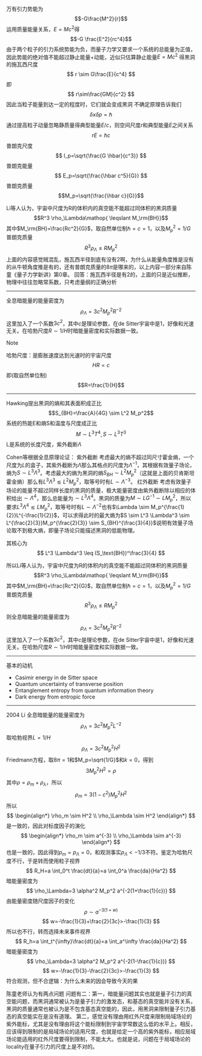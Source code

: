 万有引力势能为
$$-G\frac{M^2}{r}$$
运用质量能量关系，$E=Mc^2$得
$$-G \frac{E^2}{rc^4}$$
由于两个粒子的引力系统势能为负，而量子力学又要求一个系统的总能量为正值，因此势能的绝对值不能超过静止能量+动能，近似只估算静止能量$E=Mc^2$
得黑洞的施瓦西尺度
$$
r \sim G\frac{E}{c^4}
$$
即
$$
r\sim\frac{GM}{c^2}
$$
因此当粒子能量到达一定的程度时，它们就会变成黑洞
不确定原理告诉我们
$$
\delta x \delta p =\hbar
$$
通过提高粒子动量忽略静质量得典型能量$E/c$，则空间尺度$r$和典型能量$E$之间关系
$$
rE=\hbar c
$$
普朗克尺度
$$
l_p=\sqrt{\frac{G \hbar}{c^3}}
$$
普朗克能量
$$
E_p=\sqrt{\frac{\hbar c^5}{G}}
$$
普朗克质量
$$M_p=\sqrt{\frac{\hbar c}{G}}$$


Li等人认为，宇宙中尺度为R的体积内的真空能不能超过同体积的黑洞质量
$$R^3 \rho_\Lambda\mathop{ \leqslant M_\rm{BH}}$$
其中$M_\rm{BH}=\frac{Rc^2}{G}$，取自然单位制$\hbar=c=1$，以及$M_p^2=1/ G$普朗克质量
$$
R^3\rho_\Lambda \leqslant RM_p^2
$$
上面的内容感觉贼混乱，施瓦西半径到底有没有2啊，为什么从能量角度推是没有的从牛顿角度推是有的，还有普朗克质量的$8\pi$是哪来的，以上内容一部分来自陈童《量子力学新讲》第0章。
回答：施瓦西半径是有2的，上面的只是近似推断，物理中往往忽略常系数，只考虑量纲的正确分析

---

全息暗能量的能量密度为
$$
\rho_\Lambda=3c^2M_p^2 R^{-2}
$$
这里加入了一个系数$3c^2$，其中$c$是理论参数，在de Sitter宇宙中是1，好像和光速无关。在哈勃尺度$R \sim 1/H$时暗能量密度和实际数据一致。

> [!NOTE]
> 哈勃尺度：是膨胀速度达到光速时的宇宙尺度$$HR=c$$
> 即(取自然单位制)$$R=\frac{1}{H}$$
> 

---

Hawking提出黑洞的熵和其表面积成正比
$$S_{BH}=\frac{A}{4G} \sim L^2 M_p^2$$
系统的热能E和熵S和温度与尺度成正比
$$
M \sim L^3T^4, S \sim L^3T^3
$$
L是系统的长度尺度，紫外截断$\Lambda$

Cohen等根据全息原理论证：
紫外截断
考虑最大的熵不超过同尺寸霍金熵，一个尺度为$L$的盒子，其紫外截断为$\Lambda$那么其格点的尺度为$\Lambda^{-1}$，其根据有效量子场论，熵为$S \sim L^3 \Lambda^3$。考虑最大的熵为黑洞的熵$S_{BH} \sim L^2 M_p^2$（这就是上面的贝肯斯坦霍金熵）那么有$L^3 \Lambda^3 \lesssim L^2M_p^2$，取等号时有$L \sim \Lambda^{-3}$。
红外截断
考虑有效量子场论的能量不超过同样长度的黑洞的质量，极大能量密度由紫外截断除以相应的体积给出$\sim \Lambda^4$，那么总能量为$\sim L^3 \Lambda^4$。黑洞的质量为$M \sim LG^{-1} \sim L M_p^2$，所以要求$L^3 \Lambda^4 \lesssim LM_p^2$，取等号时有$L \sim \Lambda^{-2}$也有$\Lambda \sim M_p^{\frac{1}{2}}L^{-\frac{1}{2}}$，可以求得此时的最大熵为$S \sim L^3 \Lambda^3 \sim L^{\frac{2}{3}}M_p^{\frac{2}{3}} \sim S_{BH}^{\frac{3}{4}}$说明有效量子场论取不到极大熵，即量子场论只能描述黑洞的低能物理。

其核心为
$$
L^3 \Lambda^3 \leq (S_\text{BH})^\frac{3}{4}
$$

所以Li等人认为，宇宙中尺度为R的体积内的真空能不能超过同体积的黑洞质量
$$R^3 \rho_\Lambda\mathop{ \leqslant M_\rm{BH}}$$
其中$M_\rm{BH}=\frac{Rc^2}{G}$，取自然单位制$\hbar=c=1$，以及$M_p^2=1/ G$普朗克质量
$$
R^3\rho_\Lambda \leqslant RM_p^2
$$
则全息暗能量的能量密度为
$$
\rho_\Lambda=3c^2M_p^2 R^{-2}
$$
这里加入了一个系数$3c^2$，其中$c$是理论参数，在de Sitter宇宙中是1，好像和光速无关。在哈勃尺度$R \sim 1/H$时暗能量密度和实际数据一致。

---

基本的动机
- Casimir energy in de Sitter space
- Quantum uncertainty of transverse position
- Entanglement entropy from quantum information theory
- Dark energy from entropic force


--- 

2004 Li
全息暗能量的能量密度为
$$
\rho_\Lambda=3c^2M_p^2 L^{-2}
$$
取哈勃视界$L=1/H$
$$
\rho_\Lambda=3c^2M_p^2 H^{2}
$$
Friedmann方程，取$8\pi=1$和$M_p=\sqrt{1/G}$和$k=0$，得到
$$
3M_p^2H^2=\rho
$$
其中$\rho=\rho_m+\rho_\lambda$，所以
$$
\rho_m=3(1-c^2)M_p^2H^2
$$
所以
$$
\begin{align*}
\rho_m \sim H^2 \\
\rho_\Lambda \sim H^2
\end{align*}
$$
是一致的，因此对标度因子的演化
$$
\begin{align*}
\rho_m \sim a^{-3} \\
\rho_\Lambda \sim a^{-3}
\end{align*}
$$
也是一致的，因此得到$p_m=p_{\Lambda}=0$，和观测事实$p_\Lambda<-1/3$不符。鉴定为哈勃尺度不行，于是转而使用粒子视界
$$
R_H=a \int_0^t \frac{dt}{a}=a \int_0^a \frac{da}{Ha^2}
$$
暗能量密度为
$$
\rho_\Lambda=3 \alpha^2 M_p^2 a^{-2(1+\frac{1}{c})}
$$
由能量密度随尺度因子的变化
$$
\rho \sim a^{-3(1+w)}
$$
$$
w=-\frac{1}{3}+\frac{2}{3c}>-\frac{1}{3}
$$
所以也不行，转而选择未来事件视界
$$
R_h=a \int_t^{\infty}\frac{dt}{a}=a \int_a^\infty \frac{da}{Ha^2}
$$
暗能量密度为
$$
\rho_\Lambda=3 \alpha^2 M_p^2 a^{-2(1-\frac{1}{c})}
$$
$$
w=-\frac{1}{3}-\frac{2}{3c}>-\frac{1}{3}
$$
符合观测，但不合逻辑：为什么未来的因会导致今天的果


陈童老师认为有两点问题
问题有二：第一，暗能量问题其实也就是量子引力的真空能问题，而黑洞通常被认为是量子引力的激发态，和基态的真空能并没有关系，黑洞的质量通常也被认为是不包含基态真空能的，因此，用黑洞来限制量子引力基态的真空能实在是没有道理。
第二，感觉没有理由用红外尺度来限制局域场论的紫外能标，尤其是没有理由将这个能标限制到宇宙学常数这么低的水平上。相反，应该得到限制的是局域场论的适用尺度，也就是给定一个高的紫外能标，相应局域场论能适用的红外尺度要得到限制，不能太大。也就是说，问题在于局域场论的locality在量子引力的尺度上是不对的。